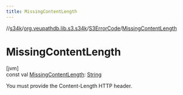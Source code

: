 ```yaml
---
title: MissingContentLength
---
```

//[s34k](../../../index.html)/[org.veupathdb.lib.s3.s34k](../index.html)/[S3ErrorCode](index.html)/[MissingContentLength](-missing-content-length.html)



# MissingContentLength



[jvm]\
const val [MissingContentLength](-missing-content-length.html): [String](https://kotlinlang.org/api/latest/jvm/stdlib/kotlin/-string/index.html)



You must provide the Content-Length HTTP header.




